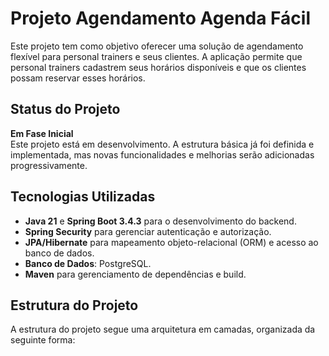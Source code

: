# Projeto Agendamento Agenda Fácil

Este projeto tem como objetivo oferecer uma solução de agendamento flexível para personal trainers e seus clientes. A aplicação permite que personal trainers cadastrem seus horários disponíveis e que os clientes possam reservar esses horários.

## Status do Projeto

**Em Fase Inicial**  
Este projeto está em desenvolvimento. A estrutura básica já foi definida e implementada, mas novas funcionalidades e melhorias serão adicionadas progressivamente.

## Tecnologias Utilizadas

- **Java 21** e **Spring Boot 3.4.3** para o desenvolvimento do backend.
- **Spring Security** para gerenciar autenticação e autorização.
- **JPA/Hibernate** para mapeamento objeto-relacional (ORM) e acesso ao banco de dados.
- **Banco de Dados**: PostgreSQL.
- **Maven** para gerenciamento de dependências e build.

## Estrutura do Projeto

A estrutura do projeto segue uma arquitetura em camadas, organizada da seguinte forma:

